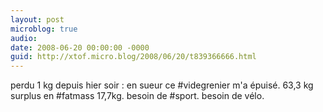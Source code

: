 ```yaml
---
layout: post
microblog: true
audio: 
date: 2008-06-20 00:00:00 -0000
guid: http://xtof.micro.blog/2008/06/20/t839366666.html
---
```

perdu 1 kg depuis hier soir : en sueur ce #videgrenier m'a épuisé. 63,3 kg surplus en #fatmass 17,7kg. besoin de #sport. besoin de vélo.
